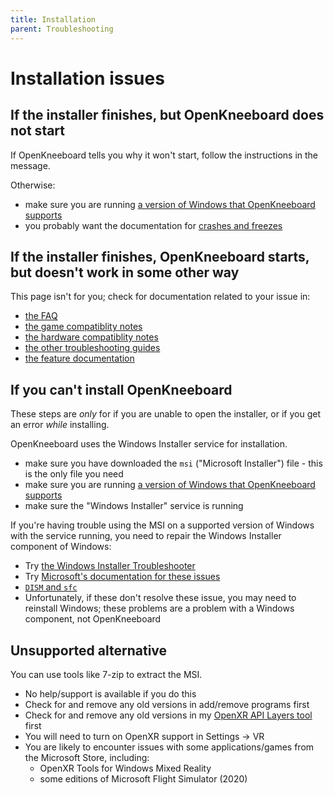 ```yaml
---
title: Installation
parent: Troubleshooting
---
```


# Installation issues

## If the installer finishes, but OpenKneeboard does not start

If OpenKneeboard tells you why it won't start, follow the instructions in the message.

Otherwise:
- make sure you are running [a version of Windows that OpenKneeboard supports](../compatibility/index.md)
- you probably want the documentation for [crashes and freezes](crashes-and-freezes.md)

## If the installer finishes, OpenKneeboard starts, but doesn't work in some other way

This page isn't for you; check for documentation related to your issue in:
- [the FAQ](../faq/index.md)
- [the game compatiblity notes](../compatibility/games.md)
- [the hardware compatiblity notes](../compatibility/hardware.md)
- [the other troubleshooting guides](../troubleshooting/index.md)
- [the feature documentation](../features/index.md)

## If you can't install OpenKneeboard

These steps are *only* for if you are unable to open the installer, or if you get an error *while* installing.

OpenKneeboard uses the Windows Installer service for installation.

- make sure you have downloaded the `msi` ("Microsoft Installer") file - this is the only file you need
- make sure you are running [a version of Windows that OpenKneeboard supports](../compatibility/index.md)
- make sure the "Windows Installer" service is running

If you're having trouble using the MSI on a supported version of Windows with the service running, you need to repair the Windows Installer component of Windows:

- Try [the Windows Installer Troubleshooter](https://support.microsoft.com/en-us/topic/fix-problems-that-block-programs-from-being-installed-or-removed-cca7d1b6-65a9-3d98-426b-e9f927e1eb4d)
- Try [Microsoft's documentation for these issues](https://support.microsoft.com/en-us/topic/how-to-troubleshoot-windows-installer-errors-dc2f66aa-2ae2-1e61-6104-b8166628fbde)
- [`DISM` and `sfc`](https://support.microsoft.com/en-us/topic/use-the-system-file-checker-tool-to-repair-missing-or-corrupted-system-files-79aa86cb-ca52-166a-92a3-966e85d4094e)
- Unfortunately, if these don't resolve these issue, you may need to reinstall Windows; these problems are a problem with a Windows component, not OpenKneeboard

## Unsupported alternative

You can use tools like 7-zip to extract the MSI.

- No help/support is available if you do this
- Check for and remove any old versions in add/remove programs first
- Check for and remove any old versions in my [OpenXR API Layers tool](https://github.com/fredemmott/OpenXR-API-Layers-GUI/releases/latest) first
- You will need to turn on OpenXR support in Settings -> VR
- You are likely to encounter issues with some applications/games from the Microsoft Store, including:
  - OpenXR Tools for Windows Mixed Reality
  - some editions of Microsoft Flight Simulator (2020)